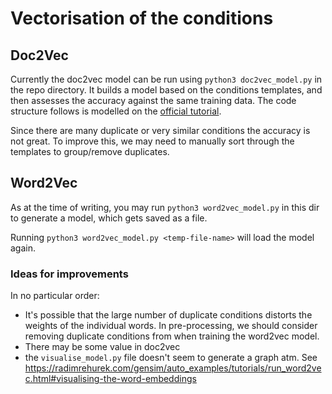 # Vectorisation of the conditions

## Doc2Vec
Currently the doc2vec model can be run using `python3 doc2vec_model.py` in the repo directory. It builds a model based on the conditions templates, and then assesses the accuracy against the same training data. The code structure follows is modelled on the [official tutorial](https://radimrehurek.com/gensim/auto_examples/tutorials/run_doc2vec_lee.html).

Since there are many duplicate or very similar conditions the accuracy is not great. To improve this, we may need to manually sort through the templates to group/remove duplicates.

## Word2Vec
As at the time of writing, you may run `python3 word2vec_model.py` in this dir to generate a model, which gets saved as a file. 

Running `python3 word2vec_model.py <temp-file-name>` will load the model again. 

### Ideas for improvements

In no particular order:

* It's possible that the large number of duplicate conditions distorts the weights of the individual words. In pre-processing, we should consider removing duplicate conditions from when training the word2vec model.
* There may be some value in doc2vec
* the `visualise_model.py` file doesn't seem to generate a graph atm. See https://radimrehurek.com/gensim/auto_examples/tutorials/run_word2vec.html#visualising-the-word-embeddings

